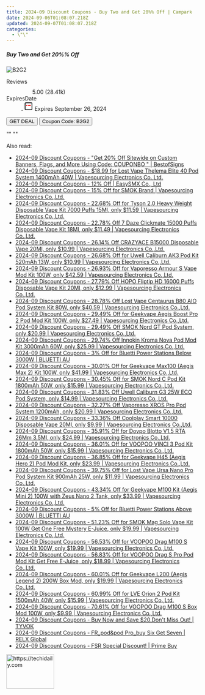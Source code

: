 ```yaml
---
title: 2024-09 Discount Coupons - Buy Two and Get 20%% Off | Campark
date: 2024-09-06T01:08:07.218Z
updated: 2024-09-07T01:08:07.218Z
categories:
  - \"\"
---
```



<div class="max-w-4xl mx-auto grid grid-cols-1 lg:max-w-5xl lg:gap-x-20 lg:grid-cols-2">
  <div class="relative p-3 col-start-1 row-start-1 flex flex-col-reverse rounded-lg bg-gradient-to-t from-black/75 via-black/0 sm:bg-none sm:row-start-2 sm:p-0 lg:row-start-1">
    <h5 class="mt-1 text-lg font-semibold text-white sm:text-slate-900 md:text-2xl dark:sm:text-white">Buy Two and Get 20%% Off</h5>
  </div>
  
  <div class="col-start-1 col-end-3 row-start-1 grid gap-4 sm:mb-6 sm:grid-cols-4 lg:col-start-2 lg:row-span-6 lg:row-end-6 lg:mb-0 lg:gap-6">
      <img src="&quot;https://static.shareasale.com/image/87684/deal/20.png&quot;" onClick="javascript:window.open(decodeURIComponent('%22https%3A%2F%2Fwww.shareasale.com%2Fu.cfm%3Fd%3D1106759%26m%3D87684%26u%3D4338022%22'), '_blank');void(0);" alt="B2G2" class="h-60 w-full rounded-lg object-cover sm:col-span-2 sm:h-52 lg:col-span-full" loading="lazy" />
    
  </div>
  <dl class="row-start-2 mt-4 flex items-center text-xs font-medium sm:row-start-3 sm:mt-1 md:mt-2.5 lg:row-start-2">
    <dt class="sr-only">Reviews</dt>
    <dd class="flex items-center text-indigo-600 dark:text-indigo-400">
      <svg width="24" height="24" fill="none" aria-hidden="true" class="mr-1 stroke-current dark:stroke-indigo-500">
        <path d="m12 5 2 5h5l-4 4 2.103 5L12 16l-5.103 3L9 14l-4-4h5l2-5Z" stroke-width="2" stroke-linecap="round" stroke-linejoin="round" />
      </svg>
      <span>5.00 <span class="font-normal text-slate-400">(28.41k)</span></span>
    </dd>
    <dt class="sr-only">ExpiresDate</dt>
    <dd class="flex items-center">
      <svg width="2" height="2" aria-hidden="true" fill="currentColor" class="mx-3 text-slate-300">
        <circle cx="1" cy="1" r="1" />
      </svg>
      <svg width="24" height="24" viewBox="0 0 24 24" fill="none" stroke="currentColor" stroke-width="2">
        <rect x="3" y="3" width="18" height="18" rx="2" fill="#fff" />
        <path d="M6 10L18 10" stroke="red" stroke-width="2" fill="none" />
        <path d="M10 6L10 18" stroke="#fff" stroke-width="2" fill="none" />
      </svg>
      Expires September 26, 2024    </dd>
  </dl>
  <div class="col-start-1 row-start-3 mt-4 self-center sm:col-start-2 sm:row-span-2 sm:row-start-2 sm:mt-0 lg:col-start-1 lg:row-start-3 lg:row-end-4 lg:mt-6">
    <button type="button" onClick="javascript:window.open(decodeURIComponent('%22https%3A%2F%2Fwww.shareasale.com%2Fu.cfm%3Fd%3D1106759%26m%3D87684%26u%3D4338022%22'), '_blank');void(0);" class="rounded-lg bg-red-600 px-3 py-2 text-sm font-medium leading-6 text-white">GET DEAL</button>
    <button type="button" onClick="javascript:window.open(decodeURIComponent('%22https%3A%2F%2Fwww.shareasale.com%2Fu.cfm%3Fd%3D1106759%26m%3D87684%26u%3D4338022%22'), '_blank');void(0);" class="border-dashed border-2 border-indigo-600 bg-green-100 text-sm leading-6 font-medium py-2 px-3 rounded-lg">Coupon Code: B2G2</button>
  </div>
  <p class="col-start-1 mt-4 text-sm leading-6 sm:col-span-2 lg:col-span-1 lg:row-start-4 lg:mt-6 dark:text-slate-400">
    "" 
""  </p>
</div>
<span class="atpl-alsoreadstyle">Also read:</span>
<div><ul>
<li><a href="https://coupons.techidaily.com/coupon-1088225-share-63219-sale/"><u>2024-09 Discount Coupons - "Get 20% Off Sitewide on Custom Banners, Flags, and More Using Code: COUPONBO " | BestofSigns</u></a></li>
<li><a href="https://coupons.techidaily.com/coupon-1113756-share-90958-sale/"><u>2024-09 Discount Coupons - $18.99 for Lost Vape Thelema Elite 40 Pod System 1400mAh 40W | Vapesourcing Electronics Co.,Ltd.</u></a></li>
<li><a href="https://coupons.techidaily.com/coupon-1106031-share-81748-sale/"><u>2024-09 Discount Coupons - 12% Off | EasySMX Co., Ltd</u></a></li>
<li><a href="https://coupons.techidaily.com/coupon-873279-share-90958-sale/"><u>2024-09 Discount Coupons - 15% Off for SMOK Brand | Vapesourcing Electronics Co.,Ltd.</u></a></li>
<li><a href="https://coupons.techidaily.com/coupon-1024539-share-90958-sale/"><u>2024-09 Discount Coupons - 22.68% Off for Tyson 2.0 Heavy Weight Disposable Vape Kit 7000 Puffs 15Ml, only $11.59 | Vapesourcing Electronics Co.,Ltd.</u></a></li>
<li><a href="https://coupons.techidaily.com/coupon-1100388-share-90958-sale/"><u>2024-09 Discount Coupons - 22.78% Off 7 Daze Clickmate 15000 Puffs Disposable Vape Kit 18Ml, only $11.49 | Vapesourcing Electronics Co.,Ltd.</u></a></li>
<li><a href="https://coupons.techidaily.com/coupon-1080875-share-90958-sale/"><u>2024-09 Discount Coupons - 26.14% Off CRAZYACE B15000 Disposable Vape 20Ml, only $10.99 | Vapesourcing Electronics Co.,Ltd.</u></a></li>
<li><a href="https://coupons.techidaily.com/coupon-979075-share-90958-sale/"><u>2024-09 Discount Coupons - 26.68% Off for Uwell Caliburn AK3 Pod Kit 520mAh 13W, only $10.99 | Vapesourcing Electronics Co.,Ltd.</u></a></li>
<li><a href="https://coupons.techidaily.com/coupon-1058159-share-90958-sale/"><u>2024-09 Discount Coupons - 26.93% Off for Vaporesso Armour S Vape Mod Kit 100W, only $42.59 | Vapesourcing Electronics Co.,Ltd.</u></a></li>
<li><a href="https://coupons.techidaily.com/coupon-1113417-share-90958-sale/"><u>2024-09 Discount Coupons - 27.79% Off HOPO Fliptip HD 16000 Puffs Disposable Vape Kit 20Ml, only $12.99 | Vapesourcing Electronics Co.,Ltd.</u></a></li>
<li><a href="https://coupons.techidaily.com/coupon-1060143-share-90958-sale/"><u>2024-09 Discount Coupons - 28.78% Off Lost Vape Centaurus B80 AIO Pod System Kit 80W, only $40.59 | Vapesourcing Electronics Co.,Ltd.</u></a></li>
<li><a href="https://coupons.techidaily.com/coupon-988886-share-90958-sale/"><u>2024-09 Discount Coupons - 29.49% Off for Geekvape Aegis Boost Pro 2 Pod Mod Kit 100W, only $27.49 | Vapesourcing Electronics Co.,Ltd.</u></a></li>
<li><a href="https://coupons.techidaily.com/coupon-1069751-share-90958-sale/"><u>2024-09 Discount Coupons - 29.49% Off SMOK Nord GT Pod System, only $20.99 | Vapesourcing Electronics Co.,Ltd.</u></a></li>
<li><a href="https://coupons.techidaily.com/coupon-1093537-share-90958-sale/"><u>2024-09 Discount Coupons - 29.74% Off Innokin Kroma Nova Pod Mod Kit 3000mAh 60W, only $25.99 | Vapesourcing Electronics Co.,Ltd.</u></a></li>
<li><a href="https://coupons.techidaily.com/coupon-1083022-share-109567-sale/"><u>2024-09 Discount Coupons - 3% Off for Bluetti Power Stations Below 3000W | BLUETTI AU</u></a></li>
<li><a href="https://coupons.techidaily.com/coupon-889771-share-90958-sale/"><u>2024-09 Discount Coupons - 30.01% Off for Geekvape Max100 (Aegis Max 2) Kit 100W, only $41.99 | Vapesourcing Electronics Co.,Ltd.</u></a></li>
<li><a href="https://coupons.techidaily.com/coupon-1021496-share-90958-sale/"><u>2024-09 Discount Coupons - 30.45% Off for SMOK Nord C Pod Kit 1800mAh 50W, only $15.99 | Vapesourcing Electronics Co.,Ltd.</u></a></li>
<li><a href="https://coupons.techidaily.com/coupon-1084142-share-90958-sale/"><u>2024-09 Discount Coupons - 31.83% Off Uwell Caliburn G3 25W ECO Pod System, only $14.99 | Vapesourcing Electronics Co.,Ltd.</u></a></li>
<li><a href="https://coupons.techidaily.com/coupon-1080278-share-90958-sale/"><u>2024-09 Discount Coupons - 32.27% Off Vaporesso XROS Pro Pod System 1200mAh, only $20.99 | Vapesourcing Electronics Co.,Ltd.</u></a></li>
<li><a href="https://coupons.techidaily.com/coupon-1087945-share-90958-sale/"><u>2024-09 Discount Coupons - 33.36% Off Coolplay Smart 10000 Disposable Vape 20Ml, only $9.99 | Vapesourcing Electronics Co.,Ltd.</u></a></li>
<li><a href="https://coupons.techidaily.com/coupon-872577-share-90958-sale/"><u>2024-09 Discount Coupons - 35.91% Off for Dovpo Blotto V1.5 RTA 26Mm 3.5Ml, only $24.99 | Vapesourcing Electronics Co.,Ltd.</u></a></li>
<li><a href="https://coupons.techidaily.com/coupon-996071-share-90958-sale/"><u>2024-09 Discount Coupons - 36.01% Off for VOOPOO VINCI 3 Pod Kit 1800mAh 50W, only $15.99 | Vapesourcing Electronics Co.,Ltd.</u></a></li>
<li><a href="https://coupons.techidaily.com/coupon-871444-share-90958-sale/"><u>2024-09 Discount Coupons - 36.85% Off for Geekvape H45 (Aegis Hero 2) Pod Mod Kit, only $23.99 | Vapesourcing Electronics Co.,Ltd.</u></a></li>
<li><a href="https://coupons.techidaily.com/coupon-940109-share-90958-sale/"><u>2024-09 Discount Coupons - 39.75% Off for Lost Vape Ursa Nano Pro Pod System Kit 900mAh 25W, only $11.99 | Vapesourcing Electronics Co.,Ltd.</u></a></li>
<li><a href="https://coupons.techidaily.com/coupon-829868-share-90958-sale/"><u>2024-09 Discount Coupons - 43.34% Off for Geekvape M100 Kit (Aegis Mini 2) 100W with Zeus Nano 2 Tank, only $33.99 | Vapesourcing Electronics Co.,Ltd.</u></a></li>
<li><a href="https://coupons.techidaily.com/coupon-1083021-share-109567-sale/"><u>2024-09 Discount Coupons - 5% Off for Bluetti Power Stations Above 3000W | BLUETTI AU</u></a></li>
<li><a href="https://coupons.techidaily.com/coupon-1028464-share-90958-sale/"><u>2024-09 Discount Coupons - 51.23% Off for SMOK Mag Solo Vape Kit 100W Get One Free Mystery E-Juice, only $19.99 | Vapesourcing Electronics Co.,Ltd.</u></a></li>
<li><a href="https://coupons.techidaily.com/coupon-1028168-share-90958-sale/"><u>2024-09 Discount Coupons - 56.53% Off for VOOPOO Drag M100 S Vape Kit 100W, only $19.99 | Vapesourcing Electronics Co.,Ltd.</u></a></li>
<li><a href="https://coupons.techidaily.com/coupon-832299-share-90958-sale/"><u>2024-09 Discount Coupons - 56.83% Off for VOOPOO Drag S Pro Pod Mod Kit Get Free E-Juice, only $18.99 | Vapesourcing Electronics Co.,Ltd.</u></a></li>
<li><a href="https://coupons.techidaily.com/coupon-794856-share-90958-sale/"><u>2024-09 Discount Coupons - 60.01% Off for Geekvape L200 (Aegis Legend 2) 200W Box Mod, only $19.99 | Vapesourcing Electronics Co.,Ltd.</u></a></li>
<li><a href="https://coupons.techidaily.com/coupon-1005252-share-90958-sale/"><u>2024-09 Discount Coupons - 60.99% Off for LVE Orion 2 Pod Kit 1500mAh 40W, only $15.99 | Vapesourcing Electronics Co.,Ltd.</u></a></li>
<li><a href="https://coupons.techidaily.com/coupon-1028474-share-90958-sale/"><u>2024-09 Discount Coupons - 70.61% Off for VOOPOO Drag M100 S Box Mod 100W, only $9.99 | Vapesourcing Electronics Co.,Ltd.</u></a></li>
<li><a href="https://coupons.techidaily.com/coupon-1113441-share-155934-sale/"><u>2024-09 Discount Coupons - Buy Now and Save $20.Don't Miss Out! | TYVOK</u></a></li>
<li><a href="https://coupons.techidaily.com/coupon-1111726-share-92020-sale/"><u>2024-09 Discount Coupons - FR_pod&pod Pro_buy Six Get Seven | RELX Global</u></a></li>
<li><a href="https://coupons.techidaily.com/coupon-1113038-share-96806-sale/"><u>2024-09 Discount Coupons - FSR Special Discount! | Prime Buy</u></a></li>
</ul></div>

<ins class="adsbygoogle"
      style="display:block"
      data-ad-client="ca-pub-7571918770474297"
      data-ad-slot="8358498916"
      data-ad-format="auto"
      data-full-width-responsive="true"></ins>
<!-- affiliate ads begin -->
<a href="https://aligracehair.sjv.io/c/5597632/2135395/19272" target="_top" id="2135395">
  <img src="//a.impactradius-go.com/display-ad/19272-2135395" border="0" alt="https://techidaily.com" width="125" height="90"/>
</a>
<img height="0" width="0" src="https://aligracehair.sjv.io/i/5597632/2135395/19272" style="position:absolute;visibility:hidden;" border="0" />
<!-- affiliate ads end -->